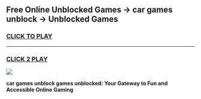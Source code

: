 
## Free Online Unblocked Games → car games unblock → Unblocked Games
<h3>
<a href="https://premium.freeplayer.one?title=car_games_unblock&ref=21F">CLICK TO PLAY</a></h3>
<hr>

<h3>
<a href="https://premium.freeplayer.one?title=car_games_unblock&ref=21F">CLICK 2 PLAY</a>
  
</h3>

<a href="https://premium.freeplayer.one?title=car_games_unblock&ref=21F/"><img src="https://clearcache.store/games.png"></a>


**car games unblock games unblocked: Your Gateway to Fun and Accessible Online Gaming**
